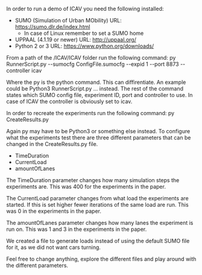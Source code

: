 In order to run a demo of ICAV you need the following installed:
 - SUMO (Simulation of Urban MObility) URL: https://sumo.dlr.de/index.html
 	- In case of Linux remember to set a SUMO home
 - UPPAAL (4.1.19 or newer) URL: http://uppaal.org/
 - Python 2 or 3 URL: https://www.python.org/downloads/

From a path of the /ICAV/ICAV folder run the following command:
	py RunnerScript.py --sumocfg ConfigFile.sumocfg --expid 1 --port 8873 --controller icav

Where the py is the python command. This can diffirentiate. An example could be Python3 RunnerScript.py ... instead.
The rest of the command states which SUMO config file, experiment ID, port and controller to use. In case of ICAV the controller is obviously set to icav.


In order to recreate the experiments run the following command:
	py CreateResults.py 

Again py may have to be Python3 or something else instead. To configure what the experiments test there are three different parameters that can be changed in the CreateResults.py file. 
 - TimeDuration
 - CurrentLoad
 - amountOfLanes

The TimeDuration parameter changes how many simulation steps the experiments are. This was 400 for the experiments in the paper.

The CurrentLoad parameter changes from what load the experiments are started. If this is set higher fewer iterations of the same load are run. This was 0 in the experiments in the paper.

The amountOfLanes parameter changes how many lanes the experiment is run on. This was 1 and 3 in the experiments in the paper. 

We created a file to generate loads instead of using the default SUMO file for it, as we did not want cars turning.

Feel free to change anything, explore the different files and play around with the different parameters.


